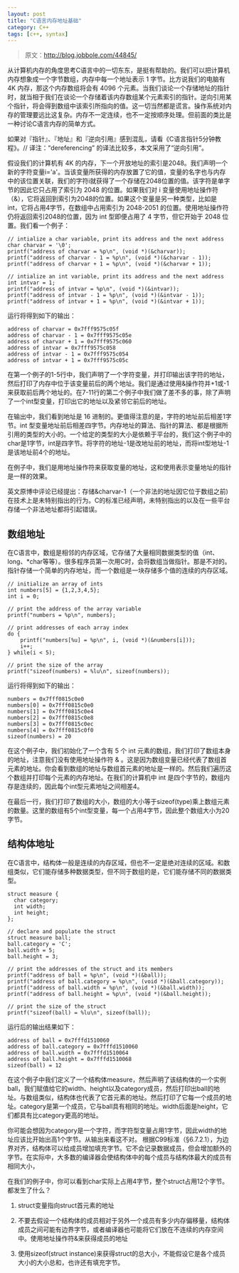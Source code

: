 ```yaml
---
layout: post
title: "C语言内存地址基础"
category: C++
tags: [c++, syntax]
--- 
```


> 原文：<http://blog.jobbole.com/44845/>

从计算机内存的角度思考C语言中的一切东东，是挺有帮助的。我们可以把计算机内存想象成一个字节数组，内存中每一个地址表示 1 字节。比方说我们的电脑有 4K 内存，那这个内存数组将会有 4096 个元素。当我们谈论一个存储地址的指针时，就当相于我们在谈论一个存储着该内存数组某个元素索引的指针。逆向引用某个指针，将会得到数组中该索引所指向的值。这一切当然都是谎言。操作系统对内存的管理要远比这复杂。内存不一定连续，也不一定按顺序处理。但前面的类比是一种讨论C语言内存的简单方式。

如果对『指针』、『地址』和『逆向引用』感到混乱，请看《C语言指针5分钟教程》。// 译注：“dereferencing” 的译法比较多，本文采用了“逆向引用”。 

假设我们的计算机有 4K 的内存，下一个开放地址的索引是2048。我们声明一个新的字符变量i='a'。当该变量所获得的内存放置了它的值，变量的名字也与内存中的该位置关联，我们的字符i就获得了一个存储在2048位置的值。该字符是单字节的因此它只占用了索引为 2048 的位置。如果我们对 i 变量使用地址操作符（&），它将返回到索引为2048的位置。如果这个变量是另一种类型，比如是 int，它将占用4字节，在数组中占用索引为 2048-2051 的位置。使用地址操作符仍将返回索引2048的位置，因为 int 型即便占用了 4 字节，但它开始于 2048 位置。我们看一个例子：

<!--more-->

    // intialize a char variable, print its address and the next address
    char charvar = '\0';
    printf("address of charvar = %p\n", (void *)(&charvar));
    printf("address of charvar - 1 = %p\n", (void *)(&charvar - 1));
    printf("address of charvar + 1 = %p\n", (void *)(&charvar + 1));
     
    // intialize an int variable, print its address and the next address
    int intvar = 1;
    printf("address of intvar = %p\n", (void *)(&intvar));
    printf("address of intvar - 1 = %p\n", (void *)(&intvar - 1));
    printf("address of intvar + 1 = %p\n", (void *)(&intvar + 1));

运行将得到如下的输出：

    address of charvar = 0x7fff9575c05f
    address of charvar - 1 = 0x7fff9575c05e
    address of charvar + 1 = 0x7fff9575c060
    address of intvar = 0x7fff9575c058
    address of intvar - 1 = 0x7fff9575c054
    address of intvar + 1 = 0x7fff9575c05c
 

在第一个例子的1-5行中，我们声明了一个字符变量，并打印输出该字符的地址，然后打印了内存中位于该变量前后的两个地址。我们是通过使用&操作符并+1或-1来获取前后两个地址的。在7-11行的第二个例子中我们做了差不多的事，除了声明了一个int型变量，打印出它的地址以及紧邻它前后的地址。

在输出中，我们看到地址是 16 进制的。更值得注意的是，字符的地址前后相差1字节。int 型变量地址前后相差四字节。内存地址的算法、指针的算法、都是根据所引用的类型的大小的。一个给定的类型的大小是依赖于平台的，我们这个例子中的char是1字节，int是四字节。将字符的地址-1是改地址前的地址，而将int型地址-1是该地址前4个的地址。

在例子中，我们是用地址操作符来获取变量的地址，这和使用表示变量地址的指针是一样的效果。

英文原博中评论已经提出：存储&charvar-1（一个非法的地址因它位于数组之前)在技术上是未特别指出的行为。C的标准已经声明，未特别指出的以及在一些平台存储一个非法地址都将引起错误。

 

## 数组地址

在C语言中，数组是相邻的内存区域，它存储了大量相同数据类型的值（int、long、*char等等）。很多程序员第一次用C时，会将数组当做指针。那是不对的。指针存储一个简单的内存地址，而一个数组是一块存储多个值的连续的内存区域。

    // initialize an array of ints
    int numbers[5] = {1,2,3,4,5};
    int i = 0;
     
    // print the address of the array variable
    printf("numbers = %p\n", numbers);
     
    // print addresses of each array index
    do {
        printf("numbers[%u] = %p\n", i, (void *)(&numbers[i]));
        i++;
    } while(i < 5);
     
    // print the size of the array
    printf("sizeof(numbers) = %lu\n", sizeof(numbers));

运行将得到如下的输出：

    numbers = 0x7fff0815c0e0
    numbers[0] = 0x7fff0815c0e0
    numbers[1] = 0x7fff0815c0e4
    numbers[2] = 0x7fff0815c0e8
    numbers[3] = 0x7fff0815c0ec
    numbers[4] = 0x7fff0815c0f0
    sizeof(numbers) = 20

在这个例子中，我们初始化了一个含有 5 个 int 元素的数组，我们打印了数组本身的地址，注意我们没有使用地址操作符 & 。这是因为数组变量已经代表了数组首元素的地址。你会看到数组的地址与数组首元素的地址是一样的。然后我们遍历这个数组并打印每个元素的内存地址。在我们的计算机中 int 是四个字节的，数组内存是连续的，因此每个int型元素地址之间相差4。

在最后一行，我们打印了数组的大小，数组的大小等于sizeof(type)乘上数组元素的数量。这里的数组有5个int型变量，每一个占用4字节，因此整个数组大小为20字节。

## 结构体地址

在C语言中，结构体一般是连续的内存区域，但也不一定是绝对连续的区域。和数组类似，它们能存储多种数据类型，但不同于数组的是，它们能存储不同的数据类型。

    struct measure {
      char category;
      int width;
      int height;
    };
 
    // declare and populate the struct
    struct measure ball;
    ball.category = 'C';
    ball.width = 5;
    ball.height = 3;
 
    // print the addresses of the struct and its members
    printf("address of ball = %p\n", (void *)(&ball));
    printf("address of ball.category = %p\n", (void *)(&ball.category));
    printf("address of ball.width = %p\n", (void *)(&ball.width));
    printf("address of ball.height = %p\n", (void *)(&ball.height));
     
    // print the size of the struct
    printf("sizeof(ball) = %lu\n", sizeof(ball));

运行后的输出结果如下：

    address of ball = 0x7fffd1510060
    address of ball.category = 0x7fffd1510060
    address of ball.width = 0x7fffd1510064
    address of ball.height = 0x7fffd1510068
    sizeof(ball) = 12

在这个例子中我们定义了一个结构体measure，然后声明了该结构体的一个实例ball，我们赋值给它的width、height以及category成员，然后打印出ball的地址。与数组类似，结构体也代表了它首元素的地址。然后打印了它每一个成员的地址。category是第一个成员，它与ball具有相同的地址。width后面是height，它们都具有比category更高的地址。

你可能会想因为category是一个字符，而字符型变量占用1字节，因此width的地址应该比开始出高1个字节。从输出来看这不对。 根据C99标准（§6.7.2.1），为边界对齐，结构体可以给成员增加填充字节。它不会记录数据成员，但会增加额外的字节。在实际中，大多数的编译器会使结构体中的每个成员与结构体最大的成员有相同大小，

在我们的例子中，你可以看到char实际上占用4字节，整个struct占用12个字节。都发生了什么？

1. struct变量指向struct首元素的地址
2. 不要去假设一个结构体的成员相对于另外一个成员有多少内存偏移量，结构体成员之间可能有边界字节，或者编译器也可能将它们放在不连续的内存空间中。使用地址操作符&来获得成员的地址

3. 使用sizeof(struct instance)来获得struct的总大小，不能假设它是各个成员大小的大小总和，也许还有填充字节。